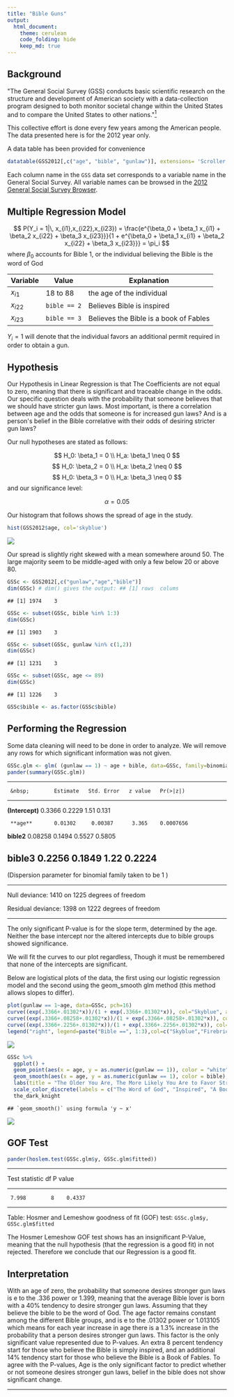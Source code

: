 ```yaml
---
title: "Bible Guns"
output: 
  html_document:
    theme: cerulean
    code_folding: hide
    keep_md: true
---
```




## Background
"The General Social Survey (GSS) conducts basic scientific research on the structure and development of American society with a data-collection program designed to both monitor societal change within the United States and to compare the United States to other nations."[$^1$](http://www3.norc.org/GSS+Website/)

This collective effort is done every few years among the American people. The data presented here is for the 2012 year only.

A data table has been provided for convenience

```r
datatable(GSS2012[,c("age", "bible", "gunlaw")], extensions= 'Scroller', options=list(deferRender = TRUE, scrollY = 200, scroller = TRUE, dom = 't'))
```

<!--html_preserve--><div id="htmlwidget-85c5f8dc197c766e5f46" style="width:100%;height:auto;" class="datatables html-widget"></div>
<script type="application/json" data-for="htmlwidget-85c5f8dc197c766e5f46">{"x":{"filter":"none","extensions":["Scroller"],"data":[["1","2","3","4","5","6","7","8","9","10","11","12","13","14","15","16","17","18","19","20","21","22","23","24","25","26","27","28","29","30","31","32","33","34","35","36","37","38","39","40","41","42","43","44","45","46","47","48","49","50","51","52","53","54","55","56","57","58","59","60","61","62","63","64","65","66","67","68","69","70","71","72","73","74","75","76","77","78","79","80","81","82","83","84","85","86","87","88","89","90","91","92","93","94","95","96","97","98","99","100","101","102","103","104","105","106","107","108","109","110","111","112","113","114","115","116","117","118","119","120","121","122","123","124","125","126","127","128","129","130","131","132","133","134","135","136","137","138","139","140","141","142","143","144","145","146","147","148","149","150","151","152","153","154","155","156","157","158","159","160","161","162","163","164","165","166","167","168","169","170","171","172","173","174","175","176","177","178","179","180","181","182","183","184","185","186","187","188","189","190","191","192","193","194","195","196","197","198","199","200","201","202","203","204","205","206","207","208","209","210","211","212","213","214","215","216","217","218","219","220","221","222","223","224","225","226","227","228","229","230","231","232","233","234","235","236","237","238","239","240","241","242","243","244","245","246","247","248","249","250","251","252","253","254","255","256","257","258","259","260","261","262","263","264","265","266","267","268","269","270","271","272","273","274","275","276","277","278","279","280","281","282","283","284","285","286","287","288","289","290","291","292","293","294","295","296","297","298","299","300","301","302","303","304","305","306","307","308","309","310","311","312","313","314","315","316","317","318","319","320","321","322","323","324","325","326","327","328","329","330","331","332","333","334","335","336","337","338","339","340","341","342","343","344","345","346","347","348","349","350","351","352","353","354","355","356","357","358","359","360","361","362","363","364","365","366","367","368","369","370","371","372","373","374","375","376","377","378","379","380","381","382","383","384","385","386","387","388","389","390","391","392","393","394","395","396","397","398","399","400","401","402","403","404","405","406","407","408","409","410","411","412","413","414","415","416","417","418","419","420","421","422","423","424","425","426","427","428","429","430","431","432","433","434","435","436","437","438","439","440","441","442","443","444","445","446","447","448","449","450","451","452","453","454","455","456","457","458","459","460","461","462","463","464","465","466","467","468","469","470","471","472","473","474","475","476","477","478","479","480","481","482","483","484","485","486","487","488","489","490","491","492","493","494","495","496","497","498","499","500","501","502","503","504","505","506","507","508","509","510","511","512","513","514","515","516","517","518","519","520","521","522","523","524","525","526","527","528","529","530","531","532","533","534","535","536","537","538","539","540","541","542","543","544","545","546","547","548","549","550","551","552","553","554","555","556","557","558","559","560","561","562","563","564","565","566","567","568","569","570","571","572","573","574","575","576","577","578","579","580","581","582","583","584","585","586","587","588","589","590","591","592","593","594","595","596","597","598","599","600","601","602","603","604","605","606","607","608","609","610","611","612","613","614","615","616","617","618","619","620","621","622","623","624","625","626","627","628","629","630","631","632","633","634","635","636","637","638","639","640","641","642","643","644","645","646","647","648","649","650","651","652","653","654","655","656","657","658","659","660","661","662","663","664","665","666","667","668","669","670","671","672","673","674","675","676","677","678","679","680","681","682","683","684","685","686","687","688","689","690","691","692","693","694","695","696","697","698","699","700","701","702","703","704","705","706","707","708","709","710","711","712","713","714","715","716","717","718","719","720","721","722","723","724","725","726","727","728","729","730","731","732","733","734","735","736","737","738","739","740","741","742","743","744","745","746","747","748","749","750","751","752","753","754","755","756","757","758","759","760","761","762","763","764","765","766","767","768","769","770","771","772","773","774","775","776","777","778","779","780","781","782","783","784","785","786","787","788","789","790","791","792","793","794","795","796","797","798","799","800","801","802","803","804","805","806","807","808","809","810","811","812","813","814","815","816","817","818","819","820","821","822","823","824","825","826","827","828","829","830","831","832","833","834","835","836","837","838","839","840","841","842","843","844","845","846","847","848","849","850","851","852","853","854","855","856","857","858","859","860","861","862","863","864","865","866","867","868","869","870","871","872","873","874","875","876","877","878","879","880","881","882","883","884","885","886","887","888","889","890","891","892","893","894","895","896","897","898","899","900","901","902","903","904","905","906","907","908","909","910","911","912","913","914","915","916","917","918","919","920","921","922","923","924","925","926","927","928","929","930","931","932","933","934","935","936","937","938","939","940","941","942","943","944","945","946","947","948","949","950","951","952","953","954","955","956","957","958","959","960","961","962","963","964","965","966","967","968","969","970","971","972","973","974","975","976","977","978","979","980","981","982","983","984","985","986","987","988","989","990","991","992","993","994","995","996","997","998","999","1000","1001","1002","1003","1004","1005","1006","1007","1008","1009","1010","1011","1012","1013","1014","1015","1016","1017","1018","1019","1020","1021","1022","1023","1024","1025","1026","1027","1028","1029","1030","1031","1032","1033","1034","1035","1036","1037","1038","1039","1040","1041","1042","1043","1044","1045","1046","1047","1048","1049","1050","1051","1052","1053","1054","1055","1056","1057","1058","1059","1060","1061","1062","1063","1064","1065","1066","1067","1068","1069","1070","1071","1072","1073","1074","1075","1076","1077","1078","1079","1080","1081","1082","1083","1084","1085","1086","1087","1088","1089","1090","1091","1092","1093","1094","1095","1096","1097","1098","1099","1100","1101","1102","1103","1104","1105","1106","1107","1108","1109","1110","1111","1112","1113","1114","1115","1116","1117","1118","1119","1120","1121","1122","1123","1124","1125","1126","1127","1128","1129","1130","1131","1132","1133","1134","1135","1136","1137","1138","1139","1140","1141","1142","1143","1144","1145","1146","1147","1148","1149","1150","1151","1152","1153","1154","1155","1156","1157","1158","1159","1160","1161","1162","1163","1164","1165","1166","1167","1168","1169","1170","1171","1172","1173","1174","1175","1176","1177","1178","1179","1180","1181","1182","1183","1184","1185","1186","1187","1188","1189","1190","1191","1192","1193","1194","1195","1196","1197","1198","1199","1200","1201","1202","1203","1204","1205","1206","1207","1208","1209","1210","1211","1212","1213","1214","1215","1216","1217","1218","1219","1220","1221","1222","1223","1224","1225","1226","1227","1228","1229","1230","1231","1232","1233","1234","1235","1236","1237","1238","1239","1240","1241","1242","1243","1244","1245","1246","1247","1248","1249","1250","1251","1252","1253","1254","1255","1256","1257","1258","1259","1260","1261","1262","1263","1264","1265","1266","1267","1268","1269","1270","1271","1272","1273","1274","1275","1276","1277","1278","1279","1280","1281","1282","1283","1284","1285","1286","1287","1288","1289","1290","1291","1292","1293","1294","1295","1296","1297","1298","1299","1300","1301","1302","1303","1304","1305","1306","1307","1308","1309","1310","1311","1312","1313","1314","1315","1316","1317","1318","1319","1320","1321","1322","1323","1324","1325","1326","1327","1328","1329","1330","1331","1332","1333","1334","1335","1336","1337","1338","1339","1340","1341","1342","1343","1344","1345","1346","1347","1348","1349","1350","1351","1352","1353","1354","1355","1356","1357","1358","1359","1360","1361","1362","1363","1364","1365","1366","1367","1368","1369","1370","1371","1372","1373","1374","1375","1376","1377","1378","1379","1380","1381","1382","1383","1384","1385","1386","1387","1388","1389","1390","1391","1392","1393","1394","1395","1396","1397","1398","1399","1400","1401","1402","1403","1404","1405","1406","1407","1408","1409","1410","1411","1412","1413","1414","1415","1416","1417","1418","1419","1420","1421","1422","1423","1424","1425","1426","1427","1428","1429","1430","1431","1432","1433","1434","1435","1436","1437","1438","1439","1440","1441","1442","1443","1444","1445","1446","1447","1448","1449","1450","1451","1452","1453","1454","1455","1456","1457","1458","1459","1460","1461","1462","1463","1464","1465","1466","1467","1468","1469","1470","1471","1472","1473","1474","1475","1476","1477","1478","1479","1480","1481","1482","1483","1484","1485","1486","1487","1488","1489","1490","1491","1492","1493","1494","1495","1496","1497","1498","1499","1500","1501","1502","1503","1504","1505","1506","1507","1508","1509","1510","1511","1512","1513","1514","1515","1516","1517","1518","1519","1520","1521","1522","1523","1524","1525","1526","1527","1528","1529","1530","1531","1532","1533","1534","1535","1536","1537","1538","1539","1540","1541","1542","1543","1544","1545","1546","1547","1548","1549","1550","1551","1552","1553","1554","1555","1556","1557","1558","1559","1560","1561","1562","1563","1564","1565","1566","1567","1568","1569","1570","1571","1572","1573","1574","1575","1576","1577","1578","1579","1580","1581","1582","1583","1584","1585","1586","1587","1588","1589","1590","1591","1592","1593","1594","1595","1596","1597","1598","1599","1600","1601","1602","1603","1604","1605","1606","1607","1608","1609","1610","1611","1612","1613","1614","1615","1616","1617","1618","1619","1620","1621","1622","1623","1624","1625","1626","1627","1628","1629","1630","1631","1632","1633","1634","1635","1636","1637","1638","1639","1640","1641","1642","1643","1644","1645","1646","1647","1648","1649","1650","1651","1652","1653","1654","1655","1656","1657","1658","1659","1660","1661","1662","1663","1664","1665","1666","1667","1668","1669","1670","1671","1672","1673","1674","1675","1676","1677","1678","1679","1680","1681","1682","1683","1684","1685","1686","1687","1688","1689","1690","1691","1692","1693","1694","1695","1696","1697","1698","1699","1700","1701","1702","1703","1704","1705","1706","1707","1708","1709","1710","1711","1712","1713","1714","1715","1716","1717","1718","1719","1720","1721","1722","1723","1724","1725","1726","1727","1728","1729","1730","1731","1732","1733","1734","1735","1736","1737","1738","1739","1740","1741","1742","1743","1744","1745","1746","1747","1748","1749","1750","1751","1752","1753","1754","1755","1756","1757","1758","1759","1760","1761","1762","1763","1764","1765","1766","1767","1768","1769","1770","1771","1772","1773","1774","1775","1776","1777","1778","1779","1780","1781","1782","1783","1784","1785","1786","1787","1788","1789","1790","1791","1792","1793","1794","1795","1796","1797","1798","1799","1800","1801","1802","1803","1804","1805","1806","1807","1808","1809","1810","1811","1812","1813","1814","1815","1816","1817","1818","1819","1820","1821","1822","1823","1824","1825","1826","1827","1828","1829","1830","1831","1832","1833","1834","1835","1836","1837","1838","1839","1840","1841","1842","1843","1844","1845","1846","1847","1848","1849","1850","1851","1852","1853","1854","1855","1856","1857","1858","1859","1860","1861","1862","1863","1864","1865","1866","1867","1868","1869","1870","1871","1872","1873","1874","1875","1876","1877","1878","1879","1880","1881","1882","1883","1884","1885","1886","1887","1888","1889","1890","1891","1892","1893","1894","1895","1896","1897","1898","1899","1900","1901","1902","1903","1904","1905","1906","1907","1908","1909","1910","1911","1912","1913","1914","1915","1916","1917","1918","1919","1920","1921","1922","1923","1924","1925","1926","1927","1928","1929","1930","1931","1932","1933","1934","1935","1936","1937","1938","1939","1940","1941","1942","1943","1944","1945","1946","1947","1948","1949","1950","1951","1952","1953","1954","1955","1956","1957","1958","1959","1960","1961","1962","1963","1964","1965","1966","1967","1968","1969","1970","1971","1972","1973","1974"],[22,21,42,49,70,50,35,24,28,28,55,36,28,59,52,35,36,47,55,18,76,39,54,45,71,42,22,50,81,44,78,63,73,40,42,62,52,49,27,30,29,69,51,57,44,73,73,68,84,63,57,42,45,38,46,51,41,75,81,41,67,71,35,45,35,21,52,49,46,51,28,81,47,48,46,68,56,43,32,23,59,32,44,49,64,30,51,28,84,32,54,34,33,48,52,99,54,19,41,23,51,75,99,27,24,26,47,55,55,43,46,71,32,63,50,60,33,40,68,69,71,23,28,49,66,36,53,40,34,58,62,24,72,32,29,34,36,74,49,60,78,39,73,67,82,64,61,22,27,41,33,49,22,42,28,66,35,52,63,31,29,50,47,65,62,18,40,28,24,40,77,24,21,22,24,22,21,67,32,38,55,40,38,52,34,22,56,60,39,33,67,51,65,42,65,25,36,38,18,38,41,20,39,25,57,61,31,62,30,68,50,27,30,65,65,36,72,27,22,33,35,54,18,38,67,48,64,89,48,44,42,26,68,61,34,35,53,32,61,28,39,61,65,34,87,24,39,76,32,54,55,53,62,39,30,89,30,35,73,69,89,55,78,43,68,71,47,68,76,55,49,68,47,59,74,71,32,30,38,41,62,49,52,61,52,33,65,55,45,35,36,43,83,64,38,25,81,23,21,56,30,69,62,39,25,75,46,57,20,53,53,42,63,55,54,77,48,52,31,57,21,50,38,33,26,33,44,25,27,27,28,22,48,89,49,87,64,41,57,46,58,78,45,38,69,61,48,37,47,26,41,55,81,32,27,32,39,55,35,64,85,52,46,34,55,72,34,35,61,56,60,65,85,42,27,85,63,61,27,48,25,34,37,64,82,43,54,25,78,19,64,23,31,41,29,51,55,36,87,28,35,37,84,21,49,42,69,32,69,48,20,51,60,59,89,18,62,54,19,38,31,51,23,48,45,20,70,58,63,44,87,50,52,32,43,51,58,75,71,72,64,35,34,71,41,34,50,23,53,64,41,46,54,67,53,59,65,51,39,49,30,57,36,39,38,46,41,29,58,48,31,54,37,48,58,77,44,27,19,55,52,63,39,68,82,59,64,47,45,37,20,31,22,61,56,34,53,22,39,25,75,44,26,40,33,49,49,48,40,80,21,38,74,75,40,50,48,32,41,26,57,30,41,50,30,47,65,43,20,47,31,35,58,66,37,40,56,49,30,45,77,30,43,31,58,62,73,60,32,24,71,31,42,80,76,40,29,86,53,48,86,71,50,40,30,68,37,41,64,72,40,43,84,34,79,60,59,59,63,66,49,66,42,52,42,45,37,49,31,81,30,29,58,76,49,42,56,40,35,36,56,37,35,24,70,28,51,30,80,46,78,64,50,63,66,35,72,88,99,19,32,33,48,67,46,50,28,28,49,20,51,75,65,58,40,32,53,51,48,42,39,27,45,42,48,69,18,37,33,49,39,44,53,25,45,24,59,27,54,26,86,63,27,52,50,36,38,73,51,41,36,54,39,61,21,76,23,63,45,26,36,64,46,69,43,57,34,30,28,23,29,54,57,67,27,43,42,35,30,55,53,18,40,25,54,52,25,28,74,89,77,24,72,70,84,73,57,47,49,51,53,65,55,57,38,49,54,21,20,76,66,43,55,28,45,81,76,45,62,62,29,31,32,41,30,64,50,22,22,54,76,66,64,56,19,45,47,20,44,24,49,67,48,47,75,76,51,37,43,22,41,24,43,66,47,50,57,56,22,61,26,42,87,32,42,89,55,38,62,51,27,36,34,36,29,42,51,25,81,22,45,61,79,63,60,54,56,21,67,61,51,72,63,78,45,48,79,30,32,30,44,42,64,42,42,46,26,63,45,33,27,50,68,55,58,19,42,38,63,27,71,38,77,48,74,56,23,51,47,49,22,36,38,22,46,63,19,52,35,64,49,45,68,45,55,62,31,54,21,23,34,45,28,34,74,25,39,38,80,34,71,33,32,37,41,32,35,61,57,71,39,30,42,48,32,42,37,29,74,47,41,71,31,33,32,48,50,40,27,35,40,33,49,30,22,21,21,23,67,34,18,76,28,84,31,25,38,37,66,72,24,49,42,48,39,59,63,61,48,39,32,32,27,53,88,86,44,37,70,31,57,63,47,41,41,42,31,65,79,65,38,65,19,58,31,36,29,37,42,26,24,75,40,30,65,56,40,38,69,64,29,49,32,55,55,83,35,42,39,23,49,58,50,45,77,34,32,61,69,56,43,20,30,57,24,57,22,23,50,71,25,43,84,55,29,21,34,34,83,77,28,78,61,62,40,27,59,22,60,61,31,38,26,25,78,39,40,52,70,36,41,58,29,34,84,54,33,26,47,59,46,88,46,23,24,63,67,28,30,19,42,57,64,63,22,28,28,51,37,37,28,60,31,57,99,30,51,31,56,49,19,48,33,46,31,35,42,30,38,52,49,62,54,38,30,53,40,67,78,66,57,42,32,20,61,55,23,33,62,59,62,65,30,32,40,25,53,72,26,33,65,40,32,52,50,70,73,53,72,66,89,63,26,43,56,69,27,43,82,53,39,51,63,43,38,41,68,23,77,30,27,49,36,67,70,43,58,35,27,32,40,54,73,55,23,21,20,47,62,31,64,52,83,56,30,61,75,73,68,69,52,59,39,57,63,29,19,30,38,28,41,56,24,58,28,55,41,29,65,64,41,39,29,54,47,44,24,33,60,60,53,19,46,84,37,35,60,46,26,31,67,67,88,40,70,44,39,65,33,63,31,23,71,32,52,77,63,42,52,70,23,84,30,59,61,37,41,55,31,21,28,35,52,63,46,64,29,41,60,38,81,52,62,46,27,43,48,37,55,19,59,37,99,37,47,77,21,71,59,28,57,37,37,49,63,22,45,82,59,41,47,29,52,24,72,52,54,61,37,65,33,64,52,71,65,19,60,60,25,51,66,68,52,37,87,26,76,47,52,68,53,60,30,82,34,65,57,65,73,50,41,44,74,19,69,62,28,44,66,84,29,87,75,47,86,55,76,84,80,63,42,59,55,44,50,47,51,50,70,30,25,25,54,68,47,88,77,28,58,60,62,38,25,34,89,36,53,46,69,63,59,19,26,42,52,31,46,18,26,40,33,57,20,42,41,73,21,21,45,21,68,46,53,28,34,68,43,42,59,57,24,40,41,59,64,55,55,35,33,83,48,68,60,38,24,77,46,83,89,86,34,45,81,45,42,43,47,59,33,22,30,32,89,25,62,35,62,51,61,28,86,85,60,44,21,28,47,51,53,41,39,42,49,50,54,43,22,37,37,41,30,55,46,27,65,65,70,27,33,37,23,64,29,43,45,64,76,47,21,36,39,30,53,58,47,34,58,64,30,52,72,51,39,49,22,51,33,69,48,28,66,55,45,51,55,39,53,67,37,20,23,64,56,59,26,81,67,53,39,38,89,53,60,22,49,59,33,33,77,34,55,29,51,26,79,20,24,22,26,45,44,55,65,58,20,37,32,58,43,57,74,67,27,55,45,42,21,28,47,25,71,46,26,71,65,35,62,88,37,46,55,48,36,25,37,59,61,61,25,63,54,39,69,28,29,85,31,34,37,46,30,75,55,48,82,53,32,32,31,25,44,54,30,76,48,33,26,26,18,61,57,36,33,50,65,50,48,80,80,70,76,69,47,68,79,67,62,58,19,35,36,86,63,22,23,19,51,82,27,68,23,38,65,72,80,34,56,57,61,53,79,46,45,50,63,38,51,62,47,29,37,39,46,55,27,45,71,74,18,67,49,74,67,35,36,58,21,21,43,41,44,51,22,30,18,73,38,87,39,74,31,37,31,24,32,50,20,71,88,24,56,56,49,48,59,82,65,79,49,36,55,59,52,74,33,44,48,32,39,39,54,71,35,38,52,73,75,89,46,37,84,55,73,41,51,65,58,71,32,43,28,46,49,75,54,52,21,32,36,80,54,63,53,62,61,75,65,70,78,35,70,32,78,86,59,27,60,23,61,65,51,38,39,25,33,30,30,36,35,23,27,75,31,41,71,80,33,37,44,33,45,25,26,36,86,72,36,64,49,87,52,24,61,32,42,89,59,73,70,48,21,26,74,68,69,59,56,60,54,34,35,61,79,78,33,39,36,32,74,61,29,32,32,29,46,28,47,26,79,39,79,57,49,82,55,51,73,78,60,62,65,44,20,62,55,71,71,33,56,44,51,64,76,54,56,89,36,87,44,26,25,60,47,74,28,54,66,66,31,44,45,51,61,23,33,77,28,55,56,29,19,61,31,25,68,62,56,52,39,57,65,24,43,23,57,39,21,67,66,23,41,48,41,61,56,34,56,47,44,30,73,81,70,33,21,39,65,34,73,32,44,66,30,31,21,50,49,71,53,58,40,45,62,28,74,60,42,36,50,63,20,71,50,23,65,60,69,78,25,61,53,48,37,22],[2,1,2,2,1,2,1,2,2,2,8,2,3,1,3,2,8,1,9,2,3,3,2,3,1,3,1,1,2,2,9,2,3,2,2,2,8,1,3,1,3,3,2,2,3,3,2,3,2,3,2,2,3,3,3,2,1,2,1,1,2,1,4,2,2,1,1,2,3,2,3,2,2,8,3,2,2,1,1,3,2,3,2,3,3,3,1,1,2,1,1,2,3,2,1,2,2,2,2,2,2,3,2,1,3,2,3,2,2,2,2,2,2,3,2,2,2,3,1,2,2,2,3,2,2,2,3,2,2,3,2,3,2,2,2,1,2,1,2,3,1,3,2,1,2,1,2,1,1,3,2,2,2,1,2,1,2,2,4,2,8,4,1,4,3,3,3,2,2,3,1,9,3,1,2,1,3,2,1,1,1,2,1,3,2,2,2,3,2,1,2,3,3,3,3,1,1,2,2,2,1,3,2,2,2,3,2,2,1,1,1,2,2,1,3,3,2,2,2,3,2,2,2,1,1,3,3,3,4,1,2,2,2,1,2,1,2,4,2,1,2,2,2,2,2,3,1,1,2,1,2,1,2,2,3,1,3,1,2,2,2,2,1,2,2,2,2,2,3,2,1,2,2,2,2,1,2,2,2,8,2,2,2,2,3,2,4,8,1,2,1,1,8,2,3,2,2,3,1,2,2,2,1,2,3,2,3,2,3,1,2,1,4,3,2,2,1,1,1,1,2,2,2,3,2,3,2,1,3,3,3,3,2,3,2,2,3,2,2,2,2,3,3,2,2,2,3,2,3,3,2,3,2,3,3,3,2,3,3,3,2,2,1,1,3,1,3,1,2,2,2,4,1,1,2,1,2,3,2,3,2,3,3,3,3,3,3,2,3,2,3,3,4,3,1,3,2,2,2,3,1,1,2,3,2,3,2,1,2,3,2,3,2,2,2,2,1,1,3,1,2,2,1,3,1,8,2,1,2,3,1,2,1,2,2,2,3,1,1,1,3,1,1,1,2,1,1,2,1,1,2,3,3,3,2,2,2,2,1,2,3,2,3,2,2,3,3,3,3,1,2,2,1,1,2,1,2,3,3,2,2,2,2,1,1,1,3,2,1,1,3,2,2,2,2,2,1,3,2,3,1,3,3,2,1,1,2,3,3,1,1,9,2,1,1,2,1,1,1,1,2,2,1,1,2,1,2,1,2,1,2,1,4,2,2,2,1,2,1,2,2,1,1,1,2,2,1,1,2,2,3,1,3,1,1,1,1,1,2,1,1,1,1,1,2,2,2,8,2,2,4,3,3,2,1,1,1,1,2,2,2,3,1,1,1,2,3,2,2,3,2,1,2,1,2,3,3,2,3,2,2,2,2,3,3,2,2,1,2,2,2,2,2,2,1,2,2,3,1,3,1,1,3,3,1,2,3,2,3,2,2,1,2,1,2,1,2,1,2,1,2,1,2,2,1,2,2,3,2,2,2,2,1,1,2,3,3,2,2,8,1,2,1,1,2,1,2,1,2,1,2,3,3,2,2,2,3,2,2,1,1,1,2,3,1,1,2,1,2,3,1,3,1,2,2,3,2,3,3,3,2,3,3,3,3,2,2,3,1,2,1,2,1,2,3,1,2,3,1,1,1,1,1,3,3,2,1,3,2,1,1,1,2,2,2,1,2,3,2,2,2,2,2,1,2,2,2,2,2,2,2,3,2,1,2,2,2,2,1,2,1,2,2,1,2,2,2,3,1,2,1,1,3,2,1,3,1,2,3,2,3,2,9,2,1,2,1,2,2,1,2,2,2,4,2,3,1,2,2,2,2,3,2,1,3,2,1,2,2,3,1,1,1,2,1,1,2,2,1,3,1,2,3,2,2,3,2,3,1,2,1,2,2,1,2,1,1,2,1,2,1,2,1,1,1,1,3,3,1,2,2,2,2,3,2,1,2,1,2,3,2,1,1,1,2,3,1,2,2,1,1,2,2,2,1,2,1,1,1,2,1,1,3,2,2,3,1,3,2,1,3,1,2,2,3,2,2,3,1,1,2,2,3,8,3,2,3,1,3,2,2,1,1,3,3,2,2,2,1,2,1,1,3,3,3,1,3,3,4,2,3,2,2,2,2,1,3,2,2,3,3,2,3,1,2,1,3,2,3,2,4,1,2,2,2,2,2,2,3,2,3,2,2,2,2,2,1,2,3,3,1,1,2,2,1,2,3,2,2,2,2,1,1,2,2,2,1,2,3,1,1,1,1,2,2,1,1,2,3,2,3,2,3,3,2,2,3,3,1,3,1,3,2,1,2,2,2,3,3,3,3,3,2,2,3,3,3,2,3,2,2,3,2,3,2,2,3,3,3,2,3,3,2,3,1,1,2,2,1,1,2,1,2,3,3,1,3,1,2,3,4,2,3,1,2,2,2,2,1,2,2,1,2,1,2,3,1,2,3,1,2,1,2,2,3,2,2,8,3,2,1,2,1,1,2,3,3,3,3,2,2,1,3,2,1,1,2,1,1,2,2,1,1,2,2,2,3,3,2,3,1,8,2,2,1,1,2,1,1,2,1,1,1,9,2,1,2,1,1,1,1,2,1,1,1,1,1,2,3,2,1,2,1,1,1,1,1,1,1,1,1,1,1,3,1,2,2,2,2,3,2,1,1,2,2,1,2,3,2,2,1,1,1,1,4,1,2,3,2,2,2,1,2,1,8,2,2,2,2,1,2,2,2,8,2,2,1,2,2,3,2,2,1,9,2,4,2,3,2,2,2,2,2,2,2,2,2,3,1,3,1,1,2,1,2,2,1,2,2,2,2,1,2,9,1,1,2,1,3,3,2,4,1,2,1,2,1,2,1,2,1,2,1,2,2,2,1,1,2,1,1,1,2,1,1,1,2,1,2,1,1,2,1,1,4,2,2,2,2,2,1,1,2,1,2,1,1,2,1,2,1,1,2,1,1,2,2,2,1,2,2,4,1,3,2,2,2,2,2,1,1,1,2,1,1,2,3,1,8,1,3,1,3,1,2,2,3,2,1,1,2,2,1,2,1,8,1,2,3,4,2,2,2,2,2,2,1,1,2,1,2,2,1,2,3,3,1,1,3,1,2,2,3,8,1,2,2,1,1,1,1,3,2,3,2,2,1,2,1,1,3,3,2,3,2,1,2,3,3,2,3,3,3,2,3,2,2,3,2,1,1,1,2,2,2,2,1,1,2,2,2,1,1,2,2,2,1,2,1,1,2,2,8,2,2,2,2,2,2,3,3,2,1,3,3,2,1,1,1,2,1,1,1,2,2,1,3,3,3,2,2,2,2,3,2,1,2,1,2,1,3,2,2,3,1,1,2,3,3,2,2,4,1,1,1,2,2,2,3,2,2,2,2,1,2,3,1,1,3,2,2,3,2,2,2,1,1,1,3,2,3,1,1,3,1,1,2,3,1,1,3,2,2,1,2,1,1,2,1,1,1,4,1,1,1,1,2,2,1,1,2,3,1,1,1,2,2,2,3,1,1,1,1,2,3,2,2,4,3,3,2,2,2,2,2,2,1,2,1,3,2,3,3,1,3,3,1,1,1,2,2,3,2,2,2,2,3,2,2,3,3,1,2,1,1,2,4,2,2,8,2,3,2,3,3,3,1,2,1,3,1,3,2,1,2,1,2,2,1,2,2,3,3,9,2,3,8,1,1,1,3,3,1,3,2,2,2,2,2,3,1,2,2,3,2,2,2,1,3,2,2,2,2,2,2,2,1,1,2,2,2,2,1,2,1,3,1,3,3,2,3,3,3,1,3,1,3,2,3,8,3,1,2,2,2,1,2,2,1,1,2,1,1,1,2,1,3,1,1,9,3,3,3,2,1,1,3,1,2,2,1,2,3,2,2,9,1,1,2,1,1,3,2,2,2,2,1,1,2,2,2,2,1,1,2,1,1,1,2,1,1,1,1,1,1,2,2,1,3,2,1,2,1,1,1,1,3,2,1,1,2,2,1,2,1,1,1,1,3,1,2,2,2,1,2,3,1,3,1,1,1,3,1,3,2,3,3,2,3,1,2,2,2,1,3,2,3,2,2,1,1,2,2,3,1,1,3,1,1,2,2,2,2,2,2,2,1,2,1,3,2,2,1,3,2,1,3,3,2,2,2,2,2,1,2,2,2,3,2,2,3,1,2,2,3,2,1,3,2,1,2,2,9,1,1,3,2,1,3,2,1,1,1,1,1,2,1,2,1,1,2,1,1,1,2,8,1,2,1,2,1,1,2,1,2,1,4,1,1,1,1,2,1,1,3,4,2,1,1,1,2,1,1,1,1,1,4,2,1,1,9,1,1,2,3,1,1,8,1,2,1,1,2,1,1,1,3,2,2,3,1,1,3,9,2,1,3,1,1,1,2,1,8,3,3,1,1,1,4,2,3,3,2,1,2,2,2,3,1,3,2,2,2,2,3,2,1,9,3,2,2,2,2,2],[2,1,2,0,0,1,0,1,1,1,1,0,1,1,0,1,0,0,1,1,1,1,0,0,0,1,1,1,0,1,1,0,0,8,0,1,1,0,1,0,1,0,0,1,1,0,1,0,0,1,1,0,1,0,1,1,1,2,1,0,1,0,2,1,1,1,0,1,0,2,1,1,1,1,0,0,1,0,0,1,0,0,1,1,0,1,1,1,1,0,1,1,0,1,0,2,1,1,1,1,0,1,1,1,0,2,1,2,0,0,1,1,2,1,1,0,1,0,1,1,0,1,0,0,0,1,1,1,0,0,1,2,0,2,0,2,0,1,0,1,1,0,0,1,1,0,0,1,1,1,0,1,1,0,1,0,1,0,2,0,1,1,1,1,0,1,0,1,0,1,0,1,2,1,0,2,0,1,0,1,1,1,2,1,0,0,1,1,2,1,0,1,1,0,0,1,0,2,1,1,1,1,0,2,0,1,1,2,1,1,2,1,1,1,0,1,0,1,1,0,8,1,2,1,1,0,1,1,0,1,1,0,1,1,0,1,2,1,1,1,0,1,0,8,1,1,1,0,2,0,2,1,1,0,1,1,0,1,0,2,0,1,1,1,0,1,1,0,1,0,1,1,2,0,9,0,1,0,1,1,0,1,0,1,1,2,1,1,1,1,0,1,0,0,0,1,8,1,1,1,0,2,2,1,1,0,2,1,1,1,2,0,1,1,1,2,1,0,1,0,0,1,1,1,1,1,1,1,1,0,1,0,1,1,1,1,1,1,1,0,1,1,1,0,1,1,1,0,1,2,1,1,0,2,1,0,1,1,2,1,1,1,1,1,0,1,0,1,0,1,1,1,1,0,2,1,1,1,0,1,0,0,1,1,0,2,2,1,1,1,0,1,1,1,1,0,0,1,0,0,1,1,0,1,2,1,0,2,1,2,2,2,1,0,1,1,1,0,1,1,2,0,1,1,0,2,0,1,2,1,0,0,0,2,0,2,1,1,2,2,1,0,0,2,1,0,1,2,2,0,0,1,1,0,1,1,1,0,1,0,1,0,1,0,1,1,1,0,1,1,1,0,0,1,1,0,1,8,2,1,1,0,2,0,0,1,0,0,2,1,0,2,0,0,0,2,0,1,0,1,0,1,1,1,1,0,2,1,1,1,0,8,2,2,1,2,0,1,1,1,0,2,1,1,1,0,1,0,1,0,1,0,1,0,1,2,0,1,2,1,1,2,1,0,1,1,0,1,0,1,0,0,1,0,1,0,2,0,1,1,1,1,8,1,1,1,0,2,1,1,1,1,0,1,1,1,2,0,1,0,1,0,1,0,1,2,0,2,0,1,1,0,1,1,1,1,0,1,0,1,1,0,1,2,0,1,0,1,0,1,0,1,1,0,0,1,1,0,1,2,1,0,0,2,1,1,0,2,2,2,1,0,0,1,1,1,1,0,2,0,2,0,0,2,0,1,1,2,1,0,2,0,0,1,0,0,1,1,0,1,1,0,1,1,1,0,2,8,1,0,1,1,1,0,0,1,1,2,1,8,0,1,0,0,1,1,0,0,2,1,0,1,2,0,0,1,0,0,0,2,1,0,2,0,1,2,1,1,0,0,0,1,1,1,0,1,0,1,1,1,1,1,0,1,1,2,1,0,1,0,1,0,1,0,1,0,1,0,1,0,1,1,0,1,0,1,2,0,0,2,0,1,0,0,1,0,1,1,0,2,0,0,0,1,1,1,1,1,0,2,2,2,1,1,2,2,1,1,0,1,0,2,1,1,2,0,1,1,2,2,1,0,2,1,1,0,1,1,1,2,0,2,1,1,0,2,0,2,1,1,1,0,8,0,0,1,0,2,1,1,2,0,1,1,1,1,1,1,0,1,0,2,1,0,1,0,1,1,0,0,2,1,0,1,0,1,0,1,1,0,2,0,1,2,0,1,0,2,1,1,1,0,0,2,0,1,2,0,1,8,0,0,1,1,1,2,1,0,1,1,0,2,1,2,0,0,2,1,1,2,1,1,0,1,2,1,0,1,1,0,1,1,1,1,0,2,1,1,0,1,1,0,1,0,1,0,1,0,0,1,0,1,0,1,2,1,2,0,1,1,0,1,0,2,1,0,2,1,1,0,2,1,0,1,0,1,1,1,1,1,2,1,2,0,1,1,0,1,0,1,0,8,1,2,1,1,2,1,1,1,0,0,1,0,0,1,0,2,0,1,0,1,2,1,0,1,0,0,1,2,0,1,2,0,1,2,2,2,1,1,0,1,2,0,2,1,0,1,0,1,0,1,1,0,1,2,1,0,1,1,1,0,0,1,1,1,1,0,1,1,1,1,0,0,1,1,0,1,1,0,1,0,1,0,1,0,2,0,1,1,1,1,1,1,0,1,2,2,1,0,1,1,0,1,0,1,0,1,1,0,1,1,0,1,1,1,1,2,1,2,0,1,0,2,0,2,1,1,1,1,1,0,1,8,0,1,1,0,2,0,1,0,1,1,0,1,2,0,1,0,1,0,1,1,0,0,1,1,2,0,0,1,0,0,2,0,1,2,0,2,0,1,0,1,0,1,1,1,0,1,1,0,0,0,1,1,2,0,1,0,1,1,2,2,1,1,1,0,0,2,1,0,1,2,0,2,0,1,1,0,0,0,1,1,0,1,0,1,2,1,0,1,0,1,2,1,0,1,1,0,0,1,0,8,8,2,1,1,1,1,1,1,1,1,1,1,0,0,1,1,0,1,1,1,0,2,2,1,0,8,1,1,2,0,1,0,1,2,1,0,2,1,1,0,1,1,0,0,1,1,8,2,1,0,0,1,1,0,1,0,1,2,0,0,1,0,1,0,1,0,2,0,9,0,2,1,0,1,2,2,0,0,1,2,1,1,2,0,1,0,1,1,0,2,2,2,1,0,1,1,2,1,0,2,1,1,1,1,0,1,0,1,2,1,0,0,1,2,1,1,1,1,8,1,0,1,0,1,0,0,1,0,1,0,8,1,0,1,0,1,2,2,0,2,2,1,0,2,1,0,1,1,2,2,2,2,0,1,1,2,0,1,0,1,2,1,0,0,1,0,2,0,1,1,2,1,0,2,2,0,1,1,1,0,1,2,0,1,1,1,1,0,1,2,1,0,1,1,0,1,0,0,2,0,1,0,1,2,0,2,0,2,0,1,0,2,0,2,2,0,2,0,1,0,1,0,1,1,0,1,2,1,1,0,1,0,1,0,1,0,1,1,0,1,2,2,0,1,2,1,0,1,2,0,2,0,1,0,1,1,1,1,1,0,1,0,1,1,1,1,0,1,1,0,1,1,0,1,0,1,0,1,0,2,1,0,1,0,2,1,1,0,2,0,2,1,1,0,1,2,2,0,2,9,0,1,1,0,2,0,1,2,2,2,0,1,2,1,1,0,1,0,2,0,1,0,1,1,0,0,2,1,1,1,0,0,1,1,0,1,0,0,1,1,0,1,2,0,1,0,1,2,1,0,2,0,0,0,2,2,0,1,2,0,2,0,1,2,1,0,1,2,0,1,0,1,0,2,0,1,1,0,1,0,0,1,0,2,1,2,0,1,1,2,0,0,0,1,0,2,1,0,1,2,0,1,2,1,0,1,0,0,0,2,1,0,1,0,0,1,1,1,0,1,0,1,1,2,0,2,0,1,0,2,1,0,1,2,1,1,1,1,1,0,1,1,1,0,1,2,0,2,2,2,0,1,2,0,1,2,0,2,2,2,2,1,1,1,0,1,1,0,2,0,2,0,1,0,2,1,0,1,1,0,0,1,1,1,0,1,1,0,1,1,0,2,1,0,1,0,1,1,0,1,0,2,0,1,0,9,1,1,1,1,2,0,0,1,0,1,1,0,1,2,2,0,0,1,2,1,1,0,1,1,1,0,1,2,1,0,1,1,2,1,0,2,0,1,1,0,1,2,2,2,1,2,1,0,1,1,1,0,2,2,1,1,0,0,2,0,1,0,2,0,1,0,2,2,1,1,2,1,2,1,0,1,0,1,0,1,2,2,2,2,1,0,1,1,2,0,2,0,1,1,1,1,0,2,0,1,0,2,1,0,1,0,1,0,1,0,1,0,1,1,0,2,2,0,1,1,0,2,2,1,2,2,2,1,1,0,2,1,0,1,1,2,2,2,0,1,0,2,0,1,1,0,2,2,1,0,1,0,2,1,0,2,1,0,1,0,1,0,0,2,2,2,1,0,2,2,0,1,0,2,0,0,1,2,2,2,0,8,1,1,1,1,0,1,2,1,2,1,1,1,1,2,1,0,1,1,0,1,2,1,1,0,0,1,1,0,1,0,1,2,0,2,1,0,2,0,1,2,0,2,1,0,1,0,0,2,0,8,2,0,1,2,0,1,1,0,1,0,2,2,0,1,0,2,0,1,0,2,0,1,0,2,0,2,1,1,2,0,1,1,0,2,0,1,1,0,1,2,0,1]],"container":"<table class=\"display\">\n  <thead>\n    <tr>\n      <th> <\/th>\n      <th>age<\/th>\n      <th>bible<\/th>\n      <th>gunlaw<\/th>\n    <\/tr>\n  <\/thead>\n<\/table>","options":{"deferRender":true,"scrollY":200,"scroller":true,"dom":"t","columnDefs":[{"className":"dt-right","targets":[1,2,3]},{"orderable":false,"targets":0}],"order":[],"autoWidth":false,"orderClasses":false}},"evals":[],"jsHooks":[]}</script><!--/html_preserve-->

Each column name in the `GSS` data set corresponds to a variable name in the General Social Survey. All variable names can be browsed in the [2012 General Social Survey Browser](http://sda.berkeley.edu/sdaweb/analysis/?dataset=gss12).


## Multiple Regression Model

$$
  P(Y_i = 1|\, x_{i1},x_{i22},x_{i23}) = \frac{e^{\beta_0 + \beta_1 x_{i1} + \beta_2 x_{i22} + \beta_3 x_{i23}}}{1 + e^{\beta_0 + \beta_1 x_{i1} + \beta_2 x_{i22} + \beta_3 x_{i23}}} = \pi_i
$$
where $\beta_0$ accounts for Bible 1, or the individual believing the Bible is the word of God

| Variable | Value | Explanation |
|----------|-------|-------------|
| $x_{i1}$ | 18 to 88 | the age of the individual |
| $x_{i22}$ | `bible == 2` | Believes Bible is inspired |
| $x_{i23}$ | `bible == 3` | Believes the Bible is a book of Fables |

$Y_i = 1$ will denote that the individual favors an additional permit required in order to obtain a gun.

## Hypothesis 

Our Hypothesis in Linear Regression is that The Coefficients are not equal to zero, meaning that there is significant and traceable change in the odds. Our specific question deals with the probability that someone believes that we should have stricter gun laws. Most important, is there a correlation between age and the odds that someone is for increased gun laws? And is a person's belief in the Bible correlative with their odds of desiring stricter gun laws?

Our null hypotheses are stated as follows:

$$
  H_0: \beta_1 = 0 \\
  H_a: \beta_1 \neq 0
$$
$$
  H_0: \beta_2 = 0 \\
  H_a: \beta_2 \neq 0
$$
$$
  H_0: \beta_3 = 0 \\
  H_a: \beta_3 \neq 0
$$
and our significance level:

$$
\alpha = 0.05
$$

Our histogram that follows shows the spread of age in the study. 


```r
hist(GSS2012$age, col='skyblue')
```

![](MultipleLogisticRegression_files/figure-html/unnamed-chunk-3-1.png)<!-- -->

Our spread is slightly right skewed with a mean somewhere around 50. The large majority seem to be middle-aged with only a few below 20 or above 80.


```r
GSSc <- GSS2012[,c("gunlaw","age","bible")]
dim(GSSc) # dim() gives the output: ## [1] rows  colums   
```

```
## [1] 1974    3
```

```r
GSSc <- subset(GSSc, bible %in% 1:3)
dim(GSSc)
```

```
## [1] 1903    3
```

```r
GSSc <- subset(GSSc, gunlaw %in% c(1,2))
dim(GSSc)
```

```
## [1] 1231    3
```

```r
GSSc <- subset(GSSc, age <= 89)
dim(GSSc)
```

```
## [1] 1226    3
```

```r
GSSc$bible <- as.factor(GSSc$bible)
```

## Performing the Regression

Some data cleaning will need to be done in order to analyze. We will remove any rows for which significant information was not given.

```r
GSSc.glm <- glm( (gunlaw == 1) ~ age + bible, data=GSSc, family=binomial)
pander(summary(GSSc.glm))
```


---------------------------------------------------------------
     &nbsp;        Estimate   Std. Error   z value   Pr(>|z|)  
----------------- ---------- ------------ --------- -----------
 **(Intercept)**    0.3366      0.2229      1.51       0.131   

     **age**       0.01302     0.00387      3.365    0.0007656 

   **bible2**      0.08258      0.1494     0.5527     0.5805   

   **bible3**       0.2256      0.1849      1.22      0.2224   
---------------------------------------------------------------


(Dispersion parameter for  binomial  family taken to be  1 )


-------------------- ---------------------------
   Null deviance:     1410  on 1225  degrees of 
                               freedom          

 Residual deviance:   1398  on 1222  degrees of 
                               freedom          
-------------------- ---------------------------

The only significant P-value is for the slope term, determined by the age. Neither the base intercept nor the altered intercepts due to bible groups showed significance.

We will fit the curves to our plot regardless, Though it must be remembered that none of the intercepts are significant.

Below are logistical plots of the data, the first using our logistic regression model and the second using the geom_smooth glm method (this method allows slopes to differ). 


```r
plot(gunlaw == 1~age, data=GSSc, pch=16)
curve((exp(.3366+.01302*x))/(1 + exp(.3366+.01302*x)), col="Skyblue", add= TRUE)
curve((exp(.3366+.08258+.01302*x))/(1 + exp(.3366+.08258+.01302*x)), col="Firebrick", add= TRUE)
curve((exp(.3366+.2256+.01302*x))/(1 + exp(.3366+.2256+.01302*x)), col="Gold", add= TRUE)
legend("right", legend=paste("Bible ==", 1:3),col=c("Skyblue","Firebrick","Gold"), lty=1) 
```

![](MultipleLogisticRegression_files/figure-html/unnamed-chunk-6-1.png)<!-- -->

```r
GSSc %>% 
  ggplot() +
  geom_point(aes(x = age, y = as.numeric(gunlaw == 1)), color = "white") +
  geom_smooth(aes(x = age, y = as.numeric(gunlaw == 1), color = bible), method = "glm", se = FALSE) +
  labs(title = "The Older You Are, The More Likely You Are to Favor Stricter Gun Laws", subtitle = "According to the 2012 General Social Survey", x = "Age", color = "Extent of Bible Belief", y = "Does the Respondent Favor Stricter Gun Laws?") +
  scale_color_discrete(labels = c("The Word of God", "Inspired", "A Book of Fables")) +
  the_dark_knight
```

```
## `geom_smooth()` using formula 'y ~ x'
```

![](MultipleLogisticRegression_files/figure-html/unnamed-chunk-6-2.png)<!-- -->

## GOF Test


```r
pander(hoslem.test(GSSc.glm$y, GSSc.glm$fitted))
```


-------------------------------
 Test statistic   df   P value 
---------------- ---- ---------
     7.998        8    0.4337  
-------------------------------

Table: Hosmer and Lemeshow goodness of fit (GOF) test: `GSSc.glm$y, GSSc.glm$fitted`

The Hosmer Lemeshow GOF test shows has an insignificant P-Value, meaning that the null hypothesis (that the regression is a good fit) in not rejected. Therefore we conclude that our Regression is a good fit.

## Interpretation

With an age of zero, the probability that someone desires stronger gun laws is e to the .336 power or 1.399, meaning that the average Bible lover is born with a 40% tendency to desire stronger gun laws. Assuming that they believe the bible to be the word of God. The age factor remains constant among the different Bible groups, and is e to the .01302 power or 1.013105 which means for each year increase in age there is a 1.3% increase in the probability that a person desires stronger gun laws. This factor is the only significant value represented due to P-values. An extra 8 percent tendency start for those who believe the Bible is simply inspired, and an additional 14% tendency start for those who believe the Bible is a Book of Fables. To agree with the P-values, Age is the only significant factor to predict whether or not someone desires stronger gun laws, belief in the bible does not show significant change. 


--------------------------------------------------------------------------------------------------------



